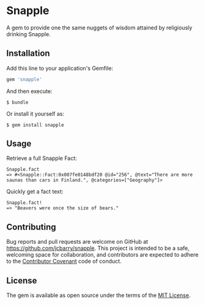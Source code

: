 # Snapple
A gem to provide one the same nuggets of wisdom attained by religiously drinking Snapple.


## Installation

Add this line to your application's Gemfile:

```ruby
gem 'snapple'
```

And then execute:

    $ bundle

Or install it yourself as:

    $ gem install snapple

## Usage

Retrieve a full Snapple Fact:
```
Snapple.fact
=> #<Snapple::Fact:0x007fe0148bdf20 @id="256", @text="There are more saunas than cars in Finland.", @categories=["Geography"]>
```

Quickly get a fact text:
```
Snapple.fact!
=> "Beavers were once the size of bears."
```

## Contributing

Bug reports and pull requests are welcome on GitHub at https://github.com/jcbarry/snapple. This project is intended to be a safe, welcoming space for collaboration, and contributors are expected to adhere to the [Contributor Covenant](contributor-covenant.org) code of conduct.


## License

The gem is available as open source under the terms of the [MIT License](http://opensource.org/licenses/MIT).
